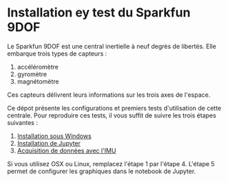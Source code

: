 # Installation ey test du Sparkfun 9DOF

Le Sparkfun 9DOF est une central inertielle à neuf degrès de libertés. Elle embarque trois types de capteurs :

1. accéléromètre
2. gyromètre
3. magnétomètre

Ces capteurs délivrent leurs informations sur les trois axes de l'espace.

Ce dépot présente les configurations et premiers tests d'utilisation de cette centrale. Pour reproduire ces tests, il vous suffit de suivre les trois étapes suivantes :

1. [Installation sous Windows](https://github.com/fbuloup/sparkfun9DOF/tree/master/1_WindowsInstallation)
2. [Installation de Jupyter](https://github.com/fbuloup/sparkfun9DOF/tree/master/2_Jupyter)
3. [Acquisition de données avec l'IMU](https://github.com/fbuloup/sparkfun9DOF/tree/master/3_IMU_DACQ)

Si vous utilisez OSX ou Linux, remplacez l'étape 1 par l'étape 4. L'étape 5 permet de configurer les graphiques dans le notebook de Jupyter.
